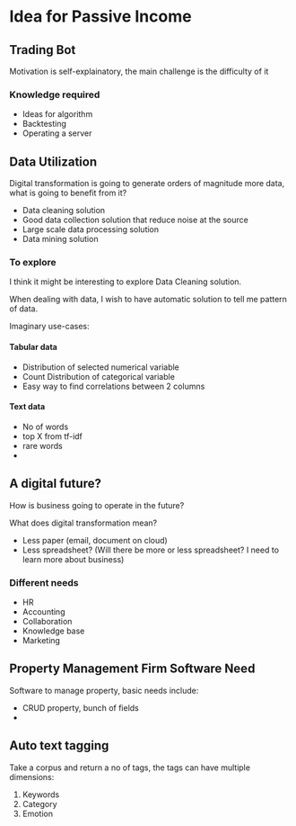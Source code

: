 # Idea for Passive Income

## Trading Bot

Motivation is self-explainatory, the main challenge is the difficulty of it

### Knowledge required
* Ideas for algorithm
* Backtesting
* Operating a server

## Data Utilization
Digital transformation is going to generate orders of magnitude more data, what is going to benefit from it?

* Data cleaning solution
* Good data collection solution that reduce noise at the source
* Large scale data processing solution
* Data mining solution

### To explore

I think it might be interesting to explore Data Cleaning solution.

When dealing with data, I wish to have automatic solution to tell me pattern of data. 

Imaginary use-cases:

#### Tabular data

* Distribution of selected numerical variable
* Count Distribution of categorical variable
* Easy way to find correlations between 2 columns

#### Text data

* No of words
* top X from tf-idf
* rare words
* 

## A digital future?

How is business going to operate in the future?

What does digital transformation mean?
* Less paper (email, document on cloud)
* Less spreadsheet? (Will there be more or less spreadsheet? I need to learn more about business)

### Different needs

* HR
* Accounting
* Collaboration
* Knowledge base
* Marketing

## Property Management Firm Software Need

Software to manage property, basic needs include:
* CRUD property, bunch of fields
* 

## Auto text tagging

Take a corpus and return a no of tags, the tags can have multiple dimensions:

1. Keywords
2. Category
3. Emotion
